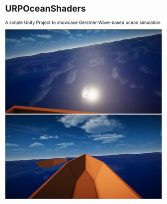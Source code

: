 # URPOceanShaders
A simple Unity Project to showcase Gerstner-Wave-based ocean simulation

![image](https://raw.githubusercontent.com/LucasNahuelGarcia/URPOceanShaders/master/Assets/Screenshots/Sun.PNG)
![image](https://github.com/LucasNahuelGarcia/URPOceanShaders/blob/master/Assets/Screenshots/BoatPNG.PNG)
